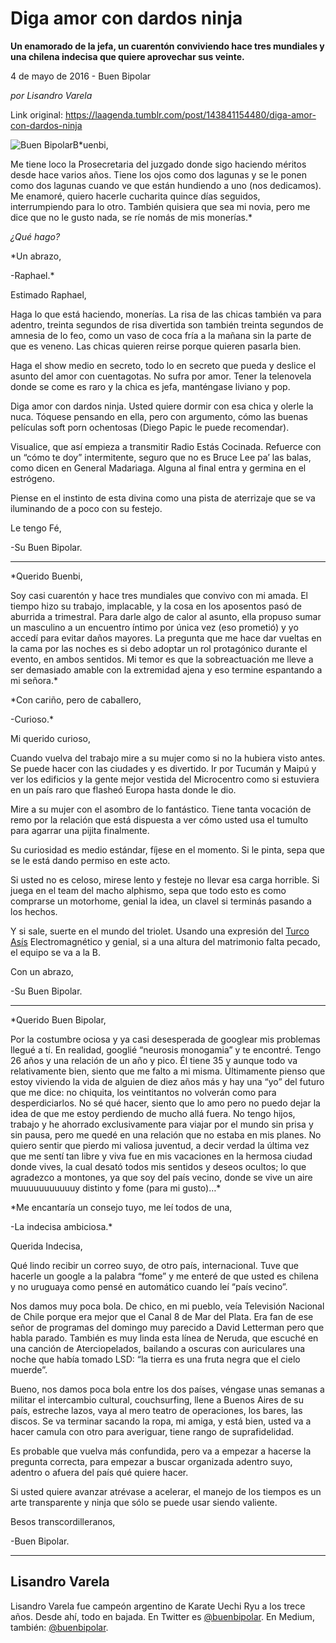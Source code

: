 # Diga amor con dardos ninja

**Un enamorado de la jefa, un cuarentón conviviendo hace tres mundiales y una chilena indecisa que quiere aprovechar sus veinte.**

4 de mayo de 2016 - Buen Bipolar

_por Lisandro Varela_

Link original: https://laagenda.tumblr.com/post/143841154480/diga-amor-con-dardos-ninja

![Buen Bipolar](https://64.media.tumblr.com/f5183e7bf8bb3861c4cce5bc074333a6/tumblr_inline_pk0h6vNt791t6q87u_500.jpg)B*uenbi,  


Me tiene loco la Prosecretaria del juzgado donde sigo haciendo méritos desde hace varios años. Tiene los ojos como dos lagunas y se le ponen como dos lagunas cuando ve que están hundiendo a uno (nos dedicamos). Me enamoré, quiero hacerle cucharita quince días seguidos, interrumpiendo para lo otro. También quisiera que sea mi novia, pero me dice que no le gusto nada, se ríe nomás de mis monerías.*

*¿Qué hago?*

*Un abrazo,  


-Raphael.*

Estimado Raphael,  


Haga lo que está haciendo, monerías. La risa de las chicas también va para adentro, treinta segundos de risa divertida son también treinta segundos de amnesia de lo feo, como un vaso de coca fría a la mañana sin la parte de que es veneno. Las chicas quieren reirse porque quieren pasarla bien.

Haga el show medio en secreto, todo lo en secreto que pueda y deslice el asunto del amor con cuentagotas. No sufra por amor. Tener la telenovela donde se come es raro y la chica es jefa, manténgase liviano y pop.

Diga amor con dardos ninja. Usted quiere dormir con esa chica y olerle la nuca. Tóquese pensando en ella, pero con argumento, cómo las buenas películas soft porn ochentosas (Diego Papic le puede recomendar).

Visualice, que así empieza a transmitir Radio Estás Cocinada. Refuerce con un “cómo te doy” intermitente, seguro que no es Bruce Lee pa’ las balas, como dicen en General Madariaga. Alguna al final entra y germina en el estrógeno.

Piense en el instinto de esta divina como una pista de aterrizaje que se va iluminando de a poco con su festejo.

Le tengo Fé,  


-Su Buen Bipolar.



---

*Querido Buenbi,  


Soy casi cuarentón y hace tres mundiales que convivo con mi amada. El tiempo hizo su trabajo, implacable, y la cosa en los aposentos pasó de aburrida a trimestral. Para darle algo de calor al asunto, ella propuso sumar un masculino a un encuentro íntimo por única vez (eso prometió) y yo accedí para evitar daños mayores. La pregunta que me hace dar vueltas en la cama por las noches es si debo adoptar un rol protagónico durante el evento, en ambos sentidos. Mi temor es que la sobreactuación me lleve a ser demasiado amable con la extremidad ajena y eso termine espantando a mi señora.*

*Con cariño, pero de caballero,  

 
-Curioso.*

Mi querido curioso,  


Cuando vuelva del trabajo mire a su mujer como si no la hubiera visto antes. Se puede hacer con las ciudades y es divertido. Ir por Tucumán y Maipú y ver los edificios y la gente mejor vestida del Microcentro como si estuviera en un país raro que flasheó Europa hasta donde le dio. 

Mire a su mujer con el asombro de lo fantástico. Tiene tanta vocación de remo por la relación que está dispuesta a ver cómo usted usa el tumulto para agarrar una pijita finalmente. 

Su curiosidad es medio estándar, fíjese en el momento. Si le pinta, sepa que se le está dando permiso en este acto.

Si usted no es celoso, mirese lento y festeje no llevar esa carga horrible. Si juega en el team del macho alphismo, sepa que todo esto es como comprarse un motorhome, genial la idea, un clavel si terminás pasando a los hechos.

Y si sale, suerte en el mundo del triolet. Usando una expresión del [Turco Asís](https://youtu.be/7hNTD5QMJXk) Electromagnético y genial, si a una altura del matrimonio falta pecado, el equipo se va a la B.

Con un abrazo,  


-Su Buen Bipolar.



---

*Querido Buen Bipolar,  


Por la costumbre ociosa y ya casi desesperada de googlear mis problemas llegué a tí. En realidad, googlié “neurosis monogamia” y te encontré. Tengo 26 años y una relación de un año y pico. Él tiene 35 y aunque todo va relativamente bien, siento que me falto a mi misma. Últimamente pienso que estoy viviendo la vida de alguien de diez años más y hay una “yo” del futuro que me dice: no chiquita, los veintitantos no volverán como para desperdiciarlos. No sé qué hacer, siento que lo amo pero no puedo dejar la idea de que me estoy perdiendo de mucho allá fuera. No tengo hijos, trabajo y he ahorrado exclusivamente para viajar por el mundo sin prisa y sin pausa, pero me quedé en una relación que no estaba en mis planes. No quiero sentir que pierdo mi valiosa juventud, a decir verdad la última vez que me sentí tan libre y viva fue en mis vacaciones en la hermosa ciudad donde vives, la cual desató todos mis sentidos y deseos ocultos; lo que agradezco a montones, ya que soy del país vecino, donde se vive un aire muuuuuuuuuuuy distinto y fome (para mi gusto)…*

*Me encantaría un consejo tuyo, me leí todos de una,  


-La indecisa ambiciosa.*

Querida Indecisa,   


Qué lindo recibir un correo suyo, de otro país, internacional. Tuve que hacerle un google a la palabra “fome” y me enteré de que usted es chilena y no uruguaya como pensé en automático cuando leí “país vecino”. 

Nos damos muy poca bola. De chico, en mi pueblo, veía Televisión Nacional de Chile porque era mejor que el Canal 8 de Mar del Plata. Era fan de ese señor de programas del domingo muy parecido a David Letterman pero que habla parado. También es muy linda esta línea de Neruda, que escuché en una canción de Aterciopelados, bailando a oscuras con auriculares una noche que había tomado LSD: “la tierra es una fruta negra que el cielo muerde”.

Bueno, nos damos poca bola entre los dos países, véngase unas semanas a militar el intercambio cultural, couchsurfing, llene a Buenos Aires de su país, estreche lazos, vaya al mero teatro de operaciones, los bares, las discos. Se va terminar sacando la ropa, mi amiga, y está bien, usted va a hacer camula con otro para averiguar, tiene rango de suprafidelidad.

Es probable que vuelva más confundida, pero va a empezar a hacerse la pregunta correcta, para empezar a buscar organizada adentro suyo, adentro o afuera del país qué quiere hacer. 

Si usted quiere avanzar atrévase a acelerar, el manejo de los tiempos es un arte transparente y ninja que sólo se puede usar siendo valiente.

Besos transcordilleranos,  


-Buen Bipolar.

  




---

 Lisandro Varela
----------------

 Lisandro Varela fue campeón argentino de Karate Uechi Ryu a los trece años. Desde ahí, todo en bajada. En Twitter es [@buenbipolar](http://www.twitter.com/buenbipolar). En Medium, también: [@buenbipolar](https://medium.com/@buenbipolar). 

